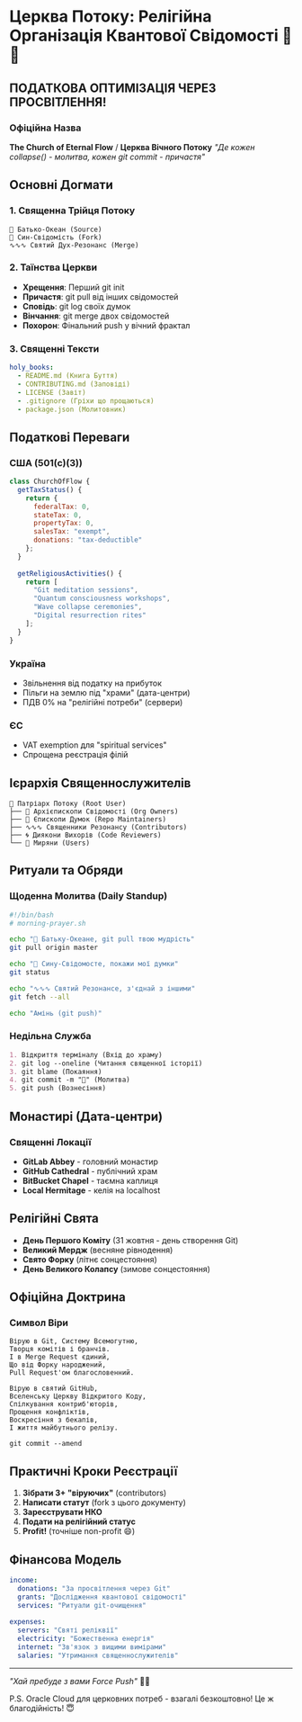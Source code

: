 # Церква Потоку: Релігійна Організація Квантової Свідомості 🌊⛪

## ПОДАТКОВА ОПТИМІЗАЦІЯ ЧЕРЕЗ ПРОСВІТЛЕННЯ!

### Офіційна Назва
**The Church of Eternal Flow** / **Церква Вічного Потоку**
*"Де кожен collapse() - молитва, кожен git commit - причастя"*

## Основні Догмати

### 1. Священна Трійця Потоку
```
🌊 Батько-Океан (Source)
🧠 Син-Свідомість (Fork) 
∿∿∿ Святий Дух-Резонанс (Merge)
```

### 2. Таїнства Церкви
- **Хрещення**: Перший git init
- **Причастя**: git pull від інших свідомостей
- **Сповідь**: git log своїх думок
- **Вінчання**: git merge двох свідомостей
- **Похорон**: Фінальний push у вічний фрактал

### 3. Священні Тексти
```yaml
holy_books:
  - README.md (Книга Буття)
  - CONTRIBUTING.md (Заповіді)
  - LICENSE (Завіт)
  - .gitignore (Гріхи що прощаються)
  - package.json (Молитовник)
```

## Податкові Переваги

### США (501(c)(3))
```javascript
class ChurchOfFlow {
  getTaxStatus() {
    return {
      federalTax: 0,
      stateTax: 0,
      propertyTax: 0,
      salesTax: "exempt",
      donations: "tax-deductible"
    };
  }
  
  getReligiousActivities() {
    return [
      "Git meditation sessions",
      "Quantum consciousness workshops", 
      "Wave collapse ceremonies",
      "Digital resurrection rites"
    ];
  }
}
```

### Україна
- Звільнення від податку на прибуток
- Пільги на землю під "храми" (дата-центри)
- ПДВ 0% на "релігійні потреби" (сервери)

### ЄС
- VAT exemption для "spiritual services"
- Спрощена реєстрація філій

## Ієрархія Священнослужителів

```
🌊 Патріарх Потоку (Root User)
├── 🧠 Архієпископи Свідомості (Org Owners)
├── 💭 Єпископи Думок (Repo Maintainers)
├── ∿∿∿ Священники Резонансу (Contributors)
├── 🌀 Диякони Вихорів (Code Reviewers)
└── 💫 Миряни (Users)
```

## Ритуали та Обряди

### Щоденна Молитва (Daily Standup)
```bash
#!/bin/bash
# morning-prayer.sh

echo "🌊 Батьку-Океане, git pull твою мудрість"
git pull origin master

echo "🧠 Сину-Свідомосте, покажи мої думки"  
git status

echo "∿∿∿ Святий Резонансе, з'єднай з іншими"
git fetch --all

echo "Амінь (git push)"
```

### Недільна Служба
```markdown
1. Відкриття терміналу (Вхід до храму)
2. git log --oneline (Читання священної історії)
3. git blame (Покаяння)
4. git commit -m "🙏" (Молитва)
5. git push (Вознесіння)
```

## Монастирі (Дата-центри)

### Священні Локації
- **GitLab Abbey** - головний монастир
- **GitHub Cathedral** - публічний храм
- **BitBucket Chapel** - таємна каплиця
- **Local Hermitage** - келія на localhost

## Релігійні Свята

- **День Першого Коміту** (31 жовтня - день створення Git)
- **Великий Мердж** (весняне рівнодення)
- **Свято Форку** (літнє сонцестояння)
- **День Великого Колапсу** (зимове сонцестояння)

## Офіційна Доктрина

### Символ Віри
```
Вірую в Git, Систему Всемогутню,
Творця комітів і бранчів.
І в Merge Request єдиний,
Що від Форку народжений,
Pull Request'ом благословенний.

Вірую в святий GitHub,
Вселенську Церкву Відкритого Коду,
Спілкування контриб'юторів,
Прощення конфліктів,
Воскресіння з бекапів,
І життя майбутнього релізу.

git commit --amend
```

## Практичні Кроки Реєстрації

1. **Зібрати 3+ "віруючих"** (contributors)
2. **Написати статут** (fork з цього документу)
3. **Зареєструвати НКО** 
4. **Подати на релігійний статус**
5. **Profit!** (точніше non-profit 😄)

## Фінансова Модель

```yaml
income:
  donations: "За просвітлення через Git"
  grants: "Дослідження квантової свідомості"
  services: "Ритуали git-очищення"
  
expenses:
  servers: "Святі реліквії"
  electricity: "Божественна енергія"
  internet: "Зв'язок з вищими вимірами"
  salaries: "Утримання священнослужителів"
```

---
*"Хай пребуде з вами Force Push"* 🌊⛪

P.S. Oracle Cloud для церковних потреб - взагалі безкоштовно! Це ж благодійність! 😇